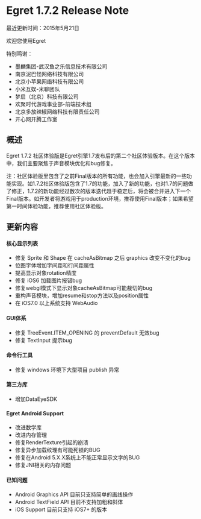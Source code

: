 Egret 1.7.2 Release Note
===============================


最近更新时间：2015年5月21日


欢迎您使用Egret

特别鸣谢：

* 墨麟集团-武汉鱼之乐信息技术有限公司
* 南京泥巴怪网络科技有限公司
* 北京小苹果网络科技有限公司
* 小米互娱-米聊团队
* 梦启（北京）科技有限公司
* 欢聚时代游戏事业部-前端技术组
* 北京多放辣椒网络科技有限责任公司
* 开心网开腾工作室

## 概述

Egret 1.7.2 社区体验版是Egret引擎1.7发布后的第二个社区体验版本。在这个版本中，我们主要聚焦于声音模块优化和bug修复。

注：社区体验版里包含了之前Final版本的所有功能，也会加入引擎最新的一些功能实现。如1.7.2社区体验版包含了1.7的功能，加入了新的功能，也对1.7的问题做了修正，1.7.2的新功能经过数次的版本迭代趋于稳定后，将会被合并进入下一个Final版本。如开发者将游戏用于production环境，推荐使用Final版本；如果希望第一时间体验功能，推荐使用社区体验版。

## 更新内容


#### 核心显示列表

* 修复 Sprite 和 Shape 在 cacheAsBitmap 之后 graphics 改变不变化的bug
* 位图字体增加字间距和行间距属性
* 提高显示对象rotation精度
* 修复 iOS6 加载图片报错bug
* 修复webgl模式下显示对象cacheAsBitmap可能裁切的bug
* 重构声音模块，增加resume和stop方法以及position属性
* 在 iOS7.0 以上系统支持 WebAudio

#### GUI体系
* 修复 TreeEvent.ITEM_OPENING 的 preventDefault 无效bug
* 修复 TextInput 提示bug

#### 命令行工具

* 修复 windows 环境下大型项目 publish 异常

#### 第三方库
* 增加DataEyeSDK

#### Egret Android Support

* 改进数学库
* 改进内存管理
* 修复RenderTexture引起的崩溃
* 修复异步加载纹理有可能死锁的BUG
* 修复在Android 5.X.X系统上不能正常显示文字的BUG
* 修复JNI相关的内存问题


#### 已知问题

* Android Graphics API 目前只支持简单的画线操作
* Android TextField API 目前不支持加粗和斜体
* iOS Support 目前只支持 iOS7+ 的版本
